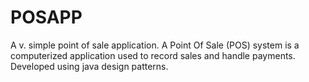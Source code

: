 # POSAPP
 A v. simple point of sale application.
 A Point Of Sale (POS) system is a computerized application
used to record sales and handle payments. Developed using
java design patterns.

